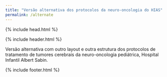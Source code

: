 ```yaml
---
title: "Versão alternativa dos protocolos da neuro-oncologia do HIAS"
permalink: /alternate
---
```


{% include head.html %}

{% include header.html %}

<section class="main-content">

   Versão alternativa com outro layout e outra estrutura dos protocolos de tratamento de tumores cerebrais da neuro-oncologia pediátrica, Hospital Infantil Albert Sabin.

{% include footer.html %}

</section>
